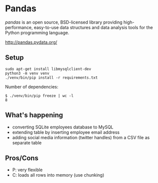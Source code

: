 # Pandas

*pandas* is an open source, BSD-licensed library providing high-performance,
easy-to-use data structures and data analysis tools for the Python
programming language.

http://pandas.pydata.org/

## Setup
```
sudo apt-get install libmysqlclient-dev
python3 -m venv venv
./venv/bin/pip install -r requirements.txt
```

Number of dependencies:

```
$ ./venv/bin/pip freeze | wc -l
8
```

## What's happening

* converting SQLite employees database to MySQL
* extending table by inserting employee email address
* adding social media information (twitter handles) from a CSV file as separate table

## Pros/Cons

* P: very flexible
* C: loads all rows into memory (use chunking)

